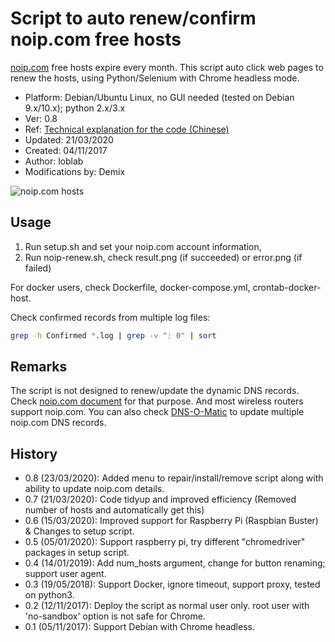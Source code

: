 # Script to auto renew/confirm noip.com free hosts

[noip.com](https://www.noip.com/) free hosts expire every month.
This script auto click web pages to renew the hosts,
using Python/Selenium with Chrome headless mode.

- Platform: Debian/Ubuntu Linux, no GUI needed (tested on Debian 9.x/10.x); python 2.x/3.x
- Ver: 0.8
- Ref: [Technical explanation for the code (Chinese)](http://www.jianshu.com/p/3c8196175147)
- Updated: 21/03/2020
- Created: 04/11/2017
- Author: loblab
- Modifications by: Demix

![noip.com hosts](https://raw.githubusercontent.com/loblab/noip-renew/master/screenshot.png)

## Usage

1. Run setup.sh and set your noip.com account information,
2. Run noip-renew.sh, check result.png (if succeeded) or error.png (if failed)

For docker users, check Dockerfile, docker-compose.yml, crontab-docker-host.

Check confirmed records from multiple log files:

``` bash
grep -h Confirmed *.log | grep -v ": 0" | sort
```

## Remarks

The script is not designed to renew/update the dynamic DNS records.
Check [noip.com document](https://www.noip.com/integrate) for that purpose.
And most wireless routers support noip.com.
You can also check [DNS-O-Matic](https://dnsomatic.com/) to update multiple noip.com DNS records.

## History

- 0.8 (23/03/2020): Added menu to repair/install/remove script along with ability to update noip.com details.
- 0.7 (21/03/2020): Code tidyup and improved efficiency (Removed number of hosts and automatically get this)
- 0.6 (15/03/2020): Improved support for Raspberry Pi (Raspbian Buster) & Changes to setup script.
- 0.5 (05/01/2020): Support raspberry pi, try different "chromedriver" packages in setup script.
- 0.4 (14/01/2019): Add num_hosts argument, change for button renaming; support user agent.
- 0.3 (19/05/2018): Support Docker, ignore timeout, support proxy, tested on python3.
- 0.2 (12/11/2017): Deploy the script as normal user only. root user with 'no-sandbox' option is not safe for Chrome.
- 0.1 (05/11/2017): Support Debian with Chrome headless.
